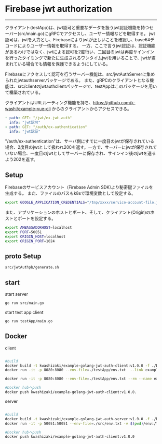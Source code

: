 # Firebase jwt authorization

---

クライアント(testApp)は、jwt認可と重要なデータを扱うjwt認証機能を持つセーバー(src/main.go)にgRPCでアクセスし、ユーザー情報などを取得する。
jwt認可は、jwtを入力とし、Firebaseによりjwtが正しいことを確認し、base64デコードによりユーザー情報を取得する。
一方、ここで言うjwt認証は、認証機能があるわけではなく、jwtによる認可を2度行い、二回目のjwtは再度サインインを行ったタイミングで新たに生成されるワンタイムjwtを用いることで、jwtが盗まれている場合でも情報を保護できるようにしている。

Firebaseにアクセスして認可を行うサーバー機能は、src/jwtAuthServerに集められたjwtauthserverパッケージである。
また、gRPCのクライアントとなる機能は、src/clientのjwtauthclientパッケージで、testAppはこのパッケージを用いて構築されている。

クライアントはURLルーティング機能を持ち、https://github.com/k-washi/example-vue-cli からのクライアントからアクセスできる。

```yaml
- path: GET: "/jwt/ex-jwt-auth"
  info: "jwt認可"
- path: GET: "/auth/ex-authentication"
  info: "jwt認証"

```

"/auth/ex-authentication"は、サーバ側にすでに一度目のjwtが保存されている場合、2度目のjwtとして扱われ200を返す。一方で、サーバーにjwtが保存されていない場合、一度目のjwtとしてサーバーに保存され、サインイン後のjwtを送るよう202を返す。

## Setup

Firebaseのサービスアカウント（Firebase Admin SDK)より秘密鍵ファイルを生成する。
また、ファイルのパスもk8sで環境変数として設定する。

```bash
export GOOGLE_APPLICATION_CREDENTIALS="/tmp/xxxx/service-account-file.json"

```

また、アプリケーションのホストとポート、そして、クライアント(Origin)のホストとポートを設定する。

```bash
export AMBASSADORHOST=localhost
export PORT=50051
export ORIGIN_HOST=localhost
export ORIGIN_PORT=1024
```

## proto Setup

```bash
src/jwtAuthpb/generate.sh
```

## start

start server

```bash
go run src/main.go
```

start test app client 

```bash
go run testApp/main.go
```

## Docker

client

```bash

#build
docker build -t kwashizaki/example-golang-jwt-auth-client:v1.0.0 -f ./DockerfileClient .
docker run -it -p 8080:8080 --env-file=./testApp/env.txt  --link example-golang-jwt-auth-server:localhost --rm --name example-golang-jwt-auth-client kwashizaki/example-golang-jwt-auth-client:v1.0.0  

docker run -it -p 8080:8080 --env-file=./testApp/env.txt --rm --name example-golang-jwt-auth-client kwashizaki/example-golang-jwt-auth-client:v1.0.0 

#Docker hubへpush
docker push kwashizaki/example-golang-jwt-auth-client:v1.0.0.

```

server

```bash

#build
docker build -t kwashizaki/example-golang-jwt-auth-server:v1.0.0 -f ./DockerfileServer .
docker run -it -p 50051:50051 --env-file=./src/env.txt -v $(pwd)/env:/tmp --rm --name example-golang-jwt-auth-server kwashizaki/example-golang-jwt-auth-server:v1.0.0

#Docker hubへpush
docker push kwashizaki/example-golang-jwt-auth-client:v1.0.0
```



